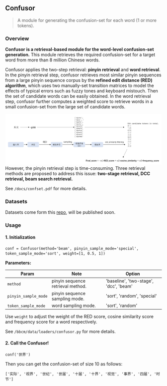 ## Confusor

> A module for generating the confusion-set for each word (1 or more tokens).



### Overview

**Confusor is a retrieval-based module for the word-level confusion-set generation.** This module retrieves the required confusion-set for a target word from more than 8 million Chinese words. 

Confusor applies the two-step retrieval: **pinyin retrieval** and **word retrieval**. In the pinyin retrieval step, confusor retrieves most similar pinyin sequences from a large pinyin sequence corpus by the **refined edit distance (RED) algorithm**, which uses two manually-set transition matrices to model the effects of typical errors such as fuzzy tones and keyboard mistouch. Then the set of candidate words can be easily obtained. In the word retrieval step, confusor further computes a weighted score to retrieve words in a small confusion-set from the large set of candidate words.

![image-20210806161749207](./docs/overview.png)However, the pinyin retrieval step is time-consuming. Three retrieval methods are proposed to address this issue: **two-stage retrieval, DCC retrieval, beam search retrieval.**

See `/docs/confset.pdf` for more details.


### Datasets
Datasets come form this [repo](https://github.com/okcd00/realworld_chinese_typos), will be published soon.


### Usage

#### 1. Initialization

```
conf = Confusor(method='beam', pinyin_sample_mode='special', token_sample_mode='sort', weight=[1, 0.5, 1])
```

**Parameters:**

| Param                | Note                              | Option                                 |
| -------------------- | --------------------------------- | -------------------------------------- |
| `method`             | pinyin sequence retrieval method. | 'baseline', 'two-stage', 'dcc', 'beam' |
| `pinyin_sample_mode` | pinyin sequence sampling mode.    | 'sort', 'random', 'special'            |
| `token_sample_mode`  | word sampling mode.               | 'sort', 'random'                       |

Use `weight` to adjust the weight of the RED score, cosine similarity score and frequency score for a word respectively.

See `/bbcm/data/loaders/confusor.py` for more details.



#### 2. Call the Confusor!

```
conf('世界')
```

Then you can get the confusion-set of size 10 as follows:

```
['实际', '视界', '世纪', '世届', '十届', '十界', '视觉', '事界', '四届', '时节']
```

